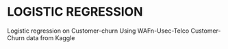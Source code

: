 # LOGISTIC REGRESSION 
 Logistic regression on Customer-churn Using
WAFn-Usec-Telco Customer-Churn data from Kaggle
